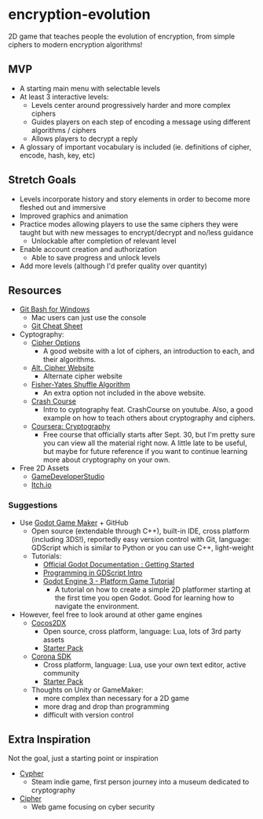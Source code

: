 # encryption-evolution
2D game that teaches people the evolution of encryption, from simple ciphers to modern encryption algorithms!

## MVP
- A starting main menu with selectable levels
- At least 3 interactive levels:
  - Levels center around progressively harder and more complex ciphers
  - Guides players on each step of encoding a message using different algorithms / ciphers
  - Allows players to decrypt a reply
- A glossary of important vocabulary is included (ie. definitions of cipher, encode, hash, key, etc)

## Stretch Goals
- Levels incorporate history and story elements in order to become more fleshed out and immersive
- Improved graphics and animation
- Practice modes allowing players to use the same ciphers they were taught but with new messages to encrypt/decrypt and no/less guidance
  - Unlockable after completion of relevant level
- Enable account creation and authorization
  - Able to save progress and unlock levels
- Add more levels (although I'd prefer quality over quantity)

## Resources
- [Git Bash for Windows](https://gitforwindows.org)
  - Mac users can just use the console
  - [Git Cheat Sheet](https://github.github.com/training-kit/downloads/github-git-cheat-sheet.pdf)
- Cyptography:
  - [Cipher Options](http://practicalcryptography.com/ciphers/)
    - A good website with a lot of ciphers, an introduction to each, and their algorithms.
  - [Alt. Cipher Website](http://rumkin.com/tools/cipher/)
    - Alternate cipher website
  - [Fisher-Yates Shuffle Algorithm](https://exceptionnotfound.net/understanding-the-fisher-yates-card-shuffling-algorithm/)
    - An extra option not included in the above website.
  - [Crash Course](https://www.youtube.com/watch?v=jhXCTbFnK8o&vl=en)
    - Intro to cyptography feat. CrashCourse on youtube. Also, a good example on how to teach others about cryptography and ciphers.
  - [Coursera: Cryptography](https://www.coursera.org/learn/crypto?action=enroll)
    - Free course that officially starts after Sept. 30, but I'm pretty sure you can view all the material right now. A little late to be useful, but maybe for future reference if you want to continue learning more about cryptography on your own.
- Free 2D Assets 
  - [GameDeveloperStudio](https://www.gamedeveloperstudio.com/index.php)
  - [Itch.io](https://itch.io/game-assets/free/tag-2d)
### Suggestions
- Use [Godot Game Maker](https://godotengine.org/) + GitHub
  - Open source (extendable through C++), built-in IDE, cross platform (including 3DS!), reportedly easy version control with Git, language: GDScript which is similar to Python or you can use C++, light-weight
  - Tutorials:
    - [Official Godot Documentation : Getting Started](https://docs.godotengine.org/en/3.1/getting_started/step_by_step/index.html)
    - [Programming in GDScript Intro](https://www.gamefromscratch.com/page/Godot-3-Tutorial-GDScript-Programming-101.aspx)
    - [Godot Engine 3 - Platform Game Tutorial](https://www.youtube.com/watch?v=wETY5_9kFtA) 
      - A tutorial on how to create a simple 2D platformer starting at the first time you open Godot. Good for learning how to navigate the environment.
- However, feel free to look around at other game engines
  - [Cocos2DX](https://cocos2d-x.org/)
    - Open source, cross platform, language: Lua, lots of 3rd party assets
    - [Starter Pack](https://cocos2d-x.org/learn)
  - [Corona SDK](https://coronalabs.com/)
    - Cross platform, language: Lua, use your own text editor, active community
    - [Starter Pack](https://coronalabs.com/learn/)
  - Thoughts on Unity or GameMaker: 
    - more complex than necessary for a 2D game
    - more drag and drop than programming
    - difficult with version control
    
## Extra Inspiration 
Not the goal, just a starting point or inspiration
- [Cypher](https://store.steampowered.com/app/746710/Cypher/)
  - Steam indie game, first person journey into a museum dedicated to cryptography
- [Cipher](http://www.gamemastertips.com/cipher/cipher.htm)
  - Web game focusing on cyber security


